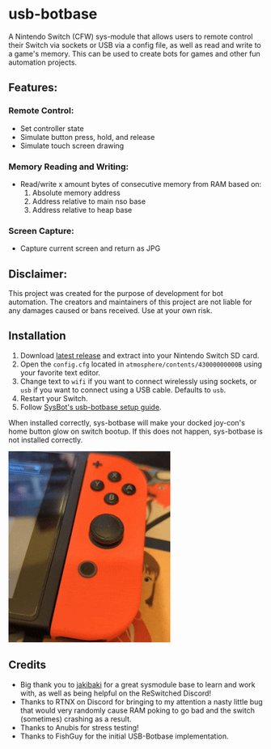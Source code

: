 # usb-botbase
A Nintendo Switch (CFW) sys-module that allows users to remote control their Switch via sockets or USB via a config file, as well as read and write to a game's memory. This can be used to create bots for games and other fun automation projects.

## Features:
### Remote Control:
- Set controller state
- Simulate button press, hold, and release
- Simulate touch screen drawing

### Memory Reading and Writing:
- Read/write x amount bytes of consecutive memory from RAM based on:
    1. Absolute memory address
    2. Address relative to main nso base
    3. Address relative to heap base

### Screen Capture:
- Capture current screen and return as JPG

## Disclaimer:
This project was created for the purpose of development for bot automation. The creators and maintainers of this project are not liable for any damages caused or bans received. Use at your own risk.

## Installation
1. Download [latest release](https://github.com/Koi-3088/usb-botbase/releases/latest) and extract into your Nintendo Switch SD card.
2. Open the `config.cfg` located in `atmosphere/contents/43000000000B` using your favorite text editor.
3. Change text to `wifi` if you want to connect wirelessly using sockets, or `usb` if you want to connect using a USB cable. Defaults to `usb`.
4. Restart your Switch.
5. Follow [SysBot's usb-botbase setup guide](https://github.com/kwsch/SysBot.NET/wiki/Configuring-a-new-USB-Connection).

When installed correctly, sys-botbase will make your docked joy-con's home button glow on switch bootup. If this does not happen, sys-botbase is not installed correctly.

![](joycon-glow.gif)

## Credits
- Big thank you to [jakibaki](https://github.com/jakibaki/sys-netcheat) for a great sysmodule base to learn and work with, as well as being helpful on the ReSwitched Discord!
- Thanks to RTNX on Discord for bringing to my attention a nasty little bug that would very randomly cause RAM poking to go bad and the switch (sometimes) crashing as a result.
- Thanks to Anubis for stress testing!
- Thanks to FishGuy for the initial USB-Botbase implementation.
